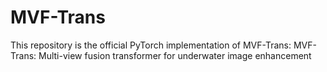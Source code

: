 # MVF-Trans
This repository is the official PyTorch implementation of MVF-Trans: MVF-Trans: Multi-view fusion transformer for underwater image enhancement

